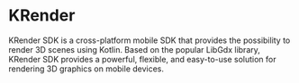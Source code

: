 # KRender
KRender SDK is a cross-platform mobile SDK that provides the possibility to render 3D scenes using Kotlin. Based on the popular LibGdx library, KRender SDK provides a powerful, flexible, and easy-to-use solution for rendering 3D graphics on mobile devices.
